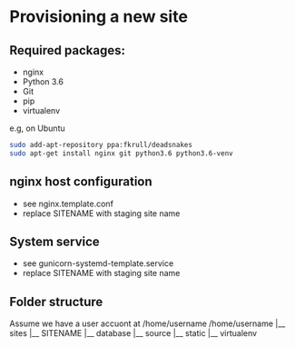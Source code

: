 Provisioning a new site
========================

## Required packages:
- nginx
- Python 3.6
- Git
- pip
- virtualenv

e.g, on Ubuntu

```sh
sudo add-apt-repository ppa:fkrull/deadsnakes
sudo apt-get install nginx git python3.6 python3.6-venv
```

## nginx host configuration
- see nginx.template.conf
- replace SITENAME with staging site name

## System service
- see gunicorn-systemd-template.service
- replace SITENAME with staging site name

## Folder structure
Assume we have a user accuont at /home/username
/home/username
|__ sites
    |__ SITENAME 
        |__ database
        |__ source
        |__ static
        |__ virtualenv

